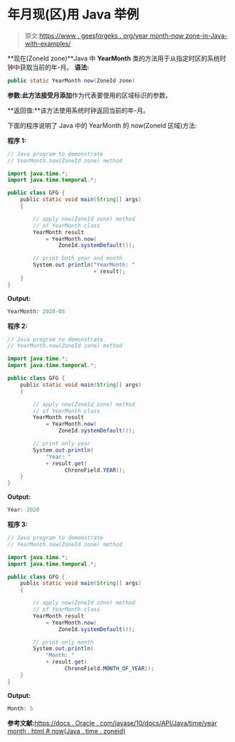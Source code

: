 # 年月现(区)用 Java 举例

> 原文:[https://www . geesforgeks . org/year month-now zone-in-Java-with-examples/](https://www.geeksforgeeks.org/yearmonth-nowzone-in-java-with-examples/)

**现在(ZoneId zone)**Java 中 **YearMonth** 类的方法用于从指定时区的系统时钟中获取当前的年-月。
**语法:**

```java
public static YearMonth now(ZoneId zone)
```

**参数:**此方法接受**月添加**作为代表要使用的区域标识的参数。

**返回值:**该方法使用系统时钟返回当前的年-月。

下面的程序说明了 Java 中的 YearMonth 的 now(ZoneId 区域)方法:

**程序 1:**

```java
// Java program to demonstrate
// YearMonth.now(ZoneId zone) method

import java.time.*;
import java.time.temporal.*;

public class GFG {
    public static void main(String[] args)
    {

        // apply now(ZoneId zone) method
        // of YearMonth class
        YearMonth result
            = YearMonth.now(
                ZoneId.systemDefault());

        // print both year and month
        System.out.println("YearMonth: "
                           + result);
    }
}
```

**Output:**

```java
YearMonth: 2020-05

```

**程序 2:**

```java
// Java program to demonstrate
// YearMonth.now(ZoneId zone) method

import java.time.*;
import java.time.temporal.*;

public class GFG {
    public static void main(String[] args)
    {

        // apply now(ZoneId zone) method
        // of YearMonth class
        YearMonth result
            = YearMonth.now(
                ZoneId.systemDefault());

        // print only year
        System.out.println(
            "Year: "
            + result.get(
                  ChronoField.YEAR));
    }
}
```

**Output:**

```java
Year: 2020

```

**程序 3:**

```java
// Java program to demonstrate
// YearMonth.now(ZoneId zone) method

import java.time.*;
import java.time.temporal.*;

public class GFG {
    public static void main(String[] args)
    {

        // apply now(ZoneId zone) method
        // of YearMonth class
        YearMonth result
            = YearMonth.now(
                ZoneId.systemDefault());

        // print only month
        System.out.println(
            "Month: "
            + result.get(
                  ChronoField.MONTH_OF_YEAR));
    }
}
```

**Output:**

```java
Month: 5

```

**参考文献:**[https://docs . Oracle . com/javase/10/docs/API/Java/time/year month . html # now(Java . time . zoneid)](https://docs.oracle.com/javase/10/docs/api/java/time/YearMonth.html#now(java.time.ZoneId))